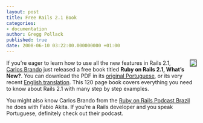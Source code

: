 ```yaml
---
layout: post
title: Free Rails 2.1 Book
categories:
- documentation
author: Gregg Pollack
published: true
date: 2008-06-10 03:22:00.000000000 +01:00
---
```

<p><a href="http://www.nomedojogo.com/2008/06/09/new-free-book-ruby-on-rails-21-whats-new/"><img src="/assets/2008/6/10/book-rails2.1_1.jpg" align="right" border="1" style="margin: 0px 0px 5px 10px" /></a></p>
<p>If you&#8217;re eager to learn how to use all the new features in Rails 2.1, <a href="http://www.nomedojogo.com/">Carlos Brando</a> just released a free book titled <strong>Ruby on Rails 2.1, What&#8217;s New?</strong>.  You can download the <span class="caps">PDF</span> in its <a href="http://www.nomedojogo.com/2008/06/06/o-primeiro-livro-sobre-rails-21-e-brasileiro/">original Portuguese</a>, or its very recent <a href="http://www.nomedojogo.com/2008/06/09/new-free-book-ruby-on-rails-21-whats-new/">English translation</a>.  This 120 page book covers everything you need to know about Rails 2.1 with many step by step examples.</p>
<p>You might also know Carlos Brando from the <a href="http://www.akitaonrails.com/2008/6/8/ruby-on-rails-podcast-brasil-com-feed">Ruby on Rails Podcast Brazil</a> he does with Fabio Akita.  If you&#8217;re a Rails developer and you speak Portuguese, definitely check out their podcast.</p>